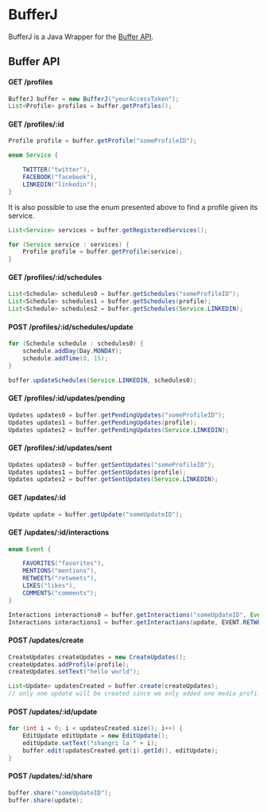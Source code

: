 # BufferJ
BufferJ is a Java Wrapper for the [Buffer API](https://buffer.com/developers/api).

## Buffer API

#### GET /profiles

```java
BufferJ buffer = new BufferJ("yourAccessToken");
List<Profile> profiles = buffer.getProfiles();
``` 

#### GET /profiles/:id

```java
Profile profile = buffer.getProfile("someProfileID");
```

```java
enum Service {

    TWITTER("twitter"),
    FACEBOOK("facebook"),
    LINKEDIN("linkedin");
}
```

It is also possible to use the enum presented above to find a profile given its service.

```java
List<Service> services = buffer.getRegisteredServices();

for (Service service : services) {
    Profile profile = buffer.getProfile(service);
}
```

#### GET /profiles/:id/schedules

```java
List<Schedule> schedules0 = buffer.getSchedules("someProfileID");
List<Schedule> schedules1 = buffer.getSchedules(profile);
List<Schedule> schedules2 = buffer.getSchedules(Service.LINKEDIN);
```

#### POST /profiles/:id/schedules/update
```java
for (Schedule schedule : schedules0) {
    schedule.addDay(Day.MONDAY);
    schedule.addTime(8, 15);
}

buffer.updateSchedules(Service.LINKEDIN, schedules0);
```

#### GET /profiles/:id/updates/pending
```java
Updates updates0 = buffer.getPendingUpdates("someProfileID");
Updates updates1 = buffer.getPendingUpdates(profile);
Updates updates2 = buffer.getPendingUpdates(Service.LINKEDIN);
 ```

#### GET /profiles/:id/updates/sent
```java
Updates updates0 = buffer.getSentUpdates("someProfileID");
Updates updates1 = buffer.getSentUpdates(profile);
Updates updates2 = buffer.getSentUpdates(Service.LINKEDIN);
 ```

#### GET /updates/:id
```java
Update update = buffer.getUpdate("someUpdateID");
```

#### GET /updates/:id/interactions
```java
enum Event {

    FAVORITES("favorites"),
    MENTIONS("mentions"),
    RETWEETS("retweets"),
    LIKES("likes"),
    COMMENTS("comments");
}
```

```java
Interactions interactions0 = buffer.getInteractions("someUpdateID", Event.COMMENTS);
Interactions interactions1 = buffer.getInteractions(update, EVENT.RETWEETS);
```

#### POST /updates/create
```java
CreateUpdates createUpdates = new CreateUpdates();
createUpdates.addProfile(profile);
createUpdates.setText("hello world");

List<Update> updatesCreated = buffer.create(createUpdates);
// only one update will be created since we only added one media profile
```

#### POST /updates/:id/update
```java
for (int i = 0; i < updatesCreated.size(); i++) {
    EditUpdate editUpdate = new EditUpdate();
    editUpdate.setText("shangri la " + i);
    buffer.edit(updatesCreated.get(i).getId(), editUpdate);
}
```

#### POST /updates/:id/share
```java
buffer.share("someUpdateID");
buffer.share(update);
```

